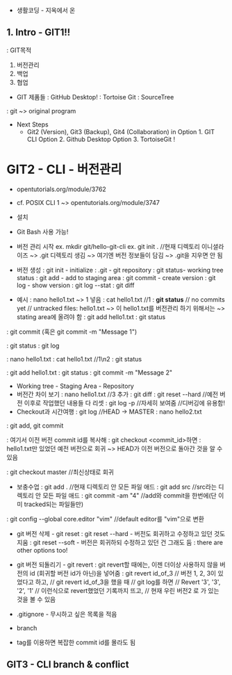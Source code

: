 - 생활코딩 - 지옥에서 온

## 1. Intro - GIT1!!
: GIT목적
1. 버전관리
2. 백업
3. 협업

- GIT 제품들
: GitHub Desktop!
: Tortoise Git
: SourceTree

: git ~> original program

- Next Steps
    * Git2 (Version), Git3 (Backup), Git4 (Collaboration) in
    Option 1. GIT CLI
    Option 2. Github Desktop
    Option 3. TortoiseGit !

# GIT2 - CLI - 버전관리
* opentutorials.org/module/3762
- cf. POSIX CLI 1 ~> opentutorials.org/module/3747
- 설치
- Git Bash 사용 가능!
- 버전 관리 시작
  ex. mkdir git/hello-git-cli
  ex. git init . //현재 디렉토리 이니셜라이즈
  ~> .git 디렉토리 생김
  ~> 여기엔 버전 정보들이 담김
  ~> .git을 지우면 안 됨

- 버전 생성
  : git init - initialize
  : .git - git repository
  : git status- working tree status
  : git add - add to staging area
  : git commit - create version
  : git log - show version
  : git log --stat
  : git diff

- 예시
  : nano hello1.txt ~> 1 넣음
  : cat hello1.txt //1
  : **git status**
  // no commits yet
  // untracked files: hello1.txt
  ~> 이 hello1.txt를 버전관리 하기 위해서는
  ~> stating area에 올려야 함
  : git add hello1.txt
  : git status

: git commit
(혹은 git commit -m "Message 1")

: git status
: git log

: nano hello1.txt
: cat hello1.txt //1\n2
: git status

: git add hello1.txt
: git status
: git commit -m "Message 2"

- Working tree - Staging Area - Repository
- 버전간 차이 보기
  : nano hello1.txt //3 추가
  : git diff
  : git reset --hard //예전 버전 이후로 작업했던 내용들 다 리셋
  : git log -p //자세히 보여줌
  //디버깅에 유용함!
- Checkout과 시간여행
  : git log //HEAD -> MASTER
  : nano hello2.txt

: git add, git commit

: 여기서 이전 버전 commit id를 복사해
: git checkout <commit_id>하면
: hello1.txt만 있었던 예전 버전으로 회귀
~> HEAD가 이전 버전으로 돌아간 것을 알 수 있음

: git checkout master //최신상태로 회귀

- 보충수업
  : git add . //현재 디렉토리 안 모든 파일 애드
  : git add src //src라는 디렉토리 안 모든 파일 애드
  : git commit -am "4" //add와 commit을 한번에(단 이미 tracked되는 파일들만)

: git config --global core.editor "vim" //default editor를 "vim"으로 변환

- git 버전 삭제 - git reset
  : git reset --hard - 버전도 회귀하고 수정하고 있던 것도 지움
  : git reset --soft - 버전은 회귀하되 수정하고 있던 건 그래도 둠
  : there are other options too!

- git 버전 되돌리기 - git revert
  : git revert할 때에는, 이젠 더이상 사용하지 않을 버전의 id (회귀할 버전 id가 아닌)을 넣어줌
  : git revert id_of_3
  // 버전 1, 2, 3이 있었다고 하고,
  // git revert id_of_3을 했을 때
  // git log를 하면
  // Revert '3', '3', '2', '1'
  // 이런식으로 revert했었던 기록까지 뜨고,
  // 현재 우린 버전2 로 가 있는 것을 볼 수 있음

- .gitignore - 무시하고 싶은 목록을 적음
- branch
- tag를 이용하면 복잡한 commit id를 몰라도 됨

## GIT3 - CLI branch & conflict